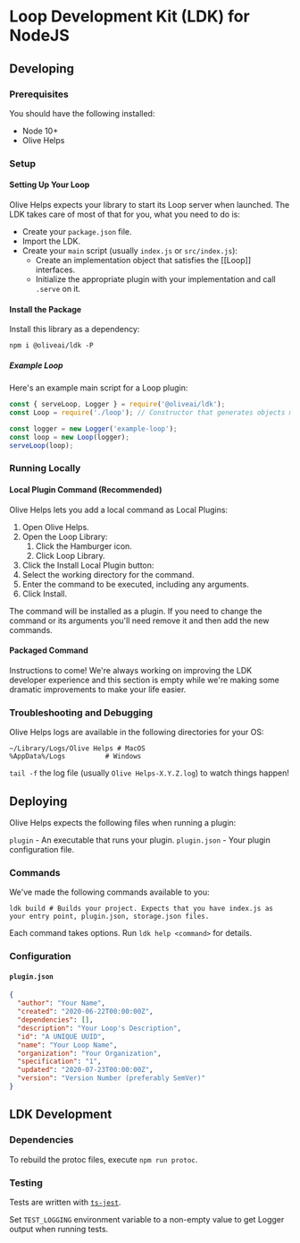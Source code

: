 # Loop Development Kit (LDK) for NodeJS

## Developing

### Prerequisites

You should have the following installed:

- Node 10+
- Olive Helps

### Setup

#### Setting Up Your Loop

Olive Helps expects your library to start its Loop server when launched. The LDK takes care of most of that for you, what you need to do is:

- Create your `package.json` file.
- Import the LDK.
- Create your `main` script (usually `index.js` or `src/index.js`):
    - Create an implementation object that satisfies the [[Loop]] interfaces.
    - Initialize the appropriate plugin with your implementation and call `.serve` on it.

#### Install the Package

Install this library as a dependency:

```shell
npm i @oliveai/ldk -P
```

##### Example Loop

Here's an example main script for a Loop plugin:

```javascript
const { serveLoop, Logger } = require('@oliveai/ldk');
const Loop = require('./loop'); // Constructor that generates objects meeting the Loop interface.

const logger = new Logger('example-loop');
const loop = new Loop(logger);
serveLoop(loop);
```

### Running Locally

#### Local Plugin Command (Recommended)

Olive Helps lets you add a local command as Local Plugins:

1. Open Olive Helps.
2. Open the Loop Library:
    1. Click the Hamburger icon.
    2. Click Loop Library.
3. Click the Install Local Plugin button:
4. Select the working directory for the command.
5. Enter the command to be executed, including any arguments.
6. Click Install.

The command will be installed as a plugin. If you need to change the command or its arguments you'll need remove it and then add the new commands.

#### Packaged Command

Instructions to come! We're always working on improving the LDK developer experience and this section is empty while we're making some dramatic improvements to make your life easier.

### Troubleshooting and Debugging

Olive Helps logs are available in the following directories for your OS:

```shell
~/Library/Logs/Olive Helps # MacOS
%AppData%/Logs          # Windows
```

`tail -f` the log file (usually `Olive Helps-X.Y.Z.log`) to watch things happen!

## Deploying

Olive Helps expects the following files when running a plugin:

`plugin` - An executable that runs your plugin.
`plugin.json` - Your plugin configuration file.

### Commands

We've made the following commands available to you:

```shell
ldk build # Builds your project. Expects that you have index.js as your entry point, plugin.json, storage.json files.
```

Each command takes options. Run `ldk help <command>` for details.

### Configuration

#### `plugin.json`

```json
{
  "author": "Your Name",
  "created": "2020-06-22T00:00:00Z",
  "dependencies": [],
  "description": "Your Loop's Description",
  "id": "A UNIQUE UUID",
  "name": "Your Loop Name",
  "organization": "Your Organization",
  "specification": "1",
  "updated": "2020-07-23T00:00:00Z",
  "version": "Version Number (preferably SemVer)"
}
```

## LDK Development

### Dependencies

To rebuild the protoc files, execute `npm run protoc`.

### Testing

Tests are written with [`ts-jest`](https://kulshekhar.github.io/ts-jest/).

Set `TEST_LOGGING` environment variable to a non-empty value to get Logger output when running tests.